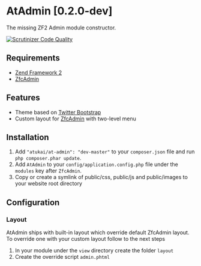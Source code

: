 # AtAdmin [0.2.0-dev]

The missing ZF2 Admin module constructor.

[![Scrutinizer Code Quality](https://scrutinizer-ci.com/g/atukai/AtAdmin/badges/quality-score.png?b=master)](https://scrutinizer-ci.com/g/atukai/AtAdmin/?branch=master)

## Requirements

* [Zend Framework 2](https://github.com/zendframework/zf2)
* [ZfcAdmin](https://github.com/ZF-Commons/ZfcAdmin)

## Features

* Theme based on [Twitter Bootstrap](http://getbootstrap.com/)
* Custom layout for [ZfcAdmin](https://github.com/ZF-Commons/ZfcAdmin) with two-level menu

## Installation

 1. Add `"atukai/at-admin": "dev-master"` to your `composer.json` file and run `php composer.phar update`.
 2. Add `AtAdmin` to your `config/application.config.php` file under the `modules` key after `ZfcAdmin`.
 3. Copy or create a symlink of public/css, public/js and public/images to your website root directory

## Configuration

### Layout
AtAdmin ships with built-in layout which override default ZfcAdmin layout.
To override one with your custom layout follow to the next steps

1. In your module under the `view` directory create the folder `layout`
2. Create the override script `admin.phtml`
